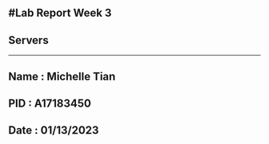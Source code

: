 #Lab Report Week 3
---

## Servers


---
## Name : Michelle Tian
## PID : A17183450
## Date : 01/13/2023
